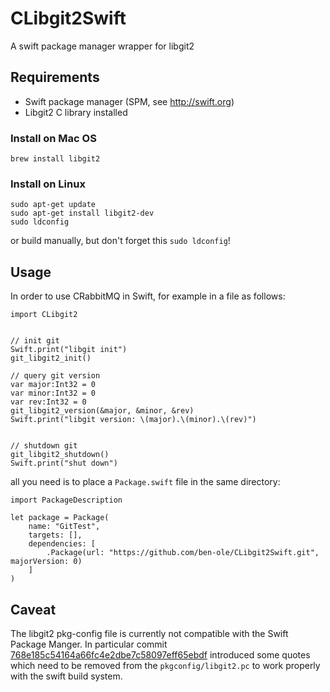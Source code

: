 # CLibgit2Swift

A swift package manager wrapper for libgit2

## Requirements

 - Swift package manager (SPM, see http://swift.org)
 - Libgit2 C library installed

  ### Install on Mac OS

  ```
  brew install libgit2
  ```

  ### Install on Linux

  ```
  sudo apt-get update
  sudo apt-get install libgit2-dev
  sudo ldconfig
  ```

  or build manually, but don't forget this `sudo ldconfig`!

## Usage

In order to use CRabbitMQ in Swift, for example in a file as follows:

```
import CLibgit2


// init git
Swift.print("libgit init")
git_libgit2_init()

// query git version
var major:Int32 = 0
var minor:Int32 = 0
var rev:Int32 = 0
git_libgit2_version(&major, &minor, &rev)
Swift.print("libgit version: \(major).\(minor).\(rev)")


// shutdown git
git_libgit2_shutdown()
Swift.print("shut down")

```

all you need is to place a `Package.swift` file in the same directory:

```
import PackageDescription

let package = Package(
    name: "GitTest",
    targets: [],
    dependencies: [
        .Package(url: "https://github.com/ben-ole/CLibgit2Swift.git", majorVersion: 0)
    ]
)

```

## Caveat

The libgit2 pkg-config file is currently not compatible with the Swift Package Manger. In particular commit [768e185c54164a66fc4e2dbe7c58097eff65ebdf](https://github.com/libgit2/libgit2/commit/768e185c54164a66fc4e2dbe7c58097eff65ebdf) introduced some quotes which need to be removed from the `pkgconfig/libgit2.pc` to work properly with the swift build system.